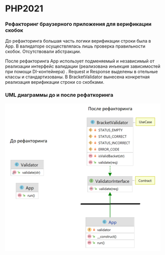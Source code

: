 # PHP2021

### Рефакторинг браузерного приложения для верификации скобок

До рефакторинга большая часть логики верификации строки была в App. В валидаторе
осуществлялась лишь проверка правильности скобок. Отсутствовали абстракции.

После рефакторинга App использует подменяемый и независимый от реализации
интерфейс валидации (реализована инъекция зависимостей при помощи DI-контейнера)
. Request и Response выделены в отельные классы и стандартизованы. В
BracketValidator вынесена конкретная реализация верификации строки со скобками.

### UML диаграммы до и после рефаткоринга

![](uml-diagram.png)
